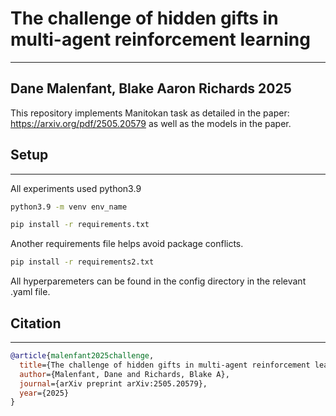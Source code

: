 # The challenge of hidden gifts in multi-agent reinforcement learning
------
## Dane Malenfant, Blake Aaron Richards 2025

This repository implements Manitokan task as detailed in the paper: https://arxiv.org/pdf/2505.20579 as well as the models in the paper.

## Setup
---
All experiments used python3.9
```bash
python3.9 -m venv env_name
```

```bash
pip install -r requirements.txt
```
Another requirements file helps avoid package conflicts.

```bash
pip install -r requirements2.txt
```

All hyperparemeters can be found in the config directory in the relevant .yaml file.


## Citation
---
```bibtex
@article{malenfant2025challenge,
  title={The challenge of hidden gifts in multi-agent reinforcement learning},
  author={Malenfant, Dane and Richards, Blake A},
  journal={arXiv preprint arXiv:2505.20579},
  year={2025}
}
```
